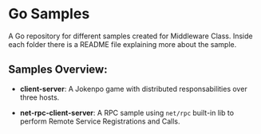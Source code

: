 # Go Samples

A Go repository for different samples created for Middleware Class. Inside each folder there is a README file explaining more about the sample.

## Samples Overview:
- **client-server**: A Jokenpo game with distributed responsabilities over three hosts.

- **net-rpc-client-server**: A RPC sample using `net/rpc` built-in lib to perform Remote Service Registrations and Calls.